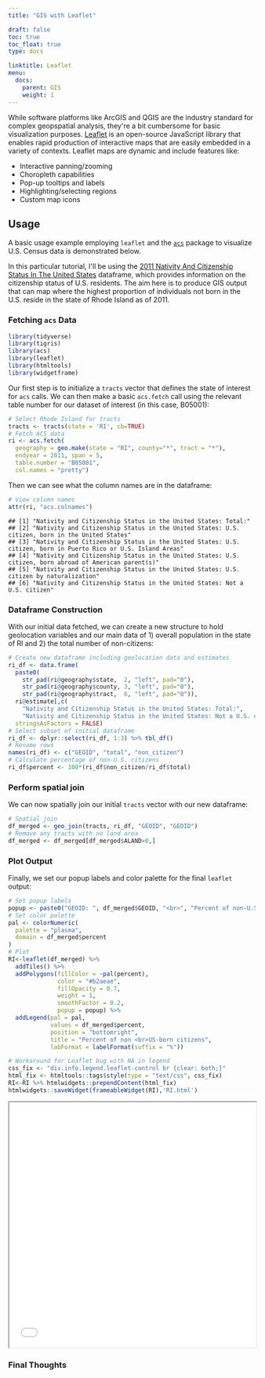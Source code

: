 ```yaml
---
title: "GIS with Leaflet"

draft: false
toc: true
toc_float: true
type: docs

linktitle: Leaflet
menu:
  docs:
    parent: GIS
    weight: 1
---
```




While software platforms like ArcGIS and QGIS are the industry standard for complex geopspatial analysis, they're a bit cumbersome for basic visualization purposes. [Leaflet](https://leafletjs.com/) is an open-source JavaScript library that enables rapid production of interactive maps that are easily embedded in a variety of contexts. Leaflet maps are dynamic and include features like:

* Interactive panning/zooming
* Choropleth capabilities
* Pop-up tooltips and labels
* Highlighting/selecting regions
* Custom map icons

## Usage

A basic usage example employing `leaflet` and the [`acs`](https://github.com/cran/acs) package to visualize U.S. Census data is demonstrated below. 

In this particular tutorial, I'll be using the [2011 Nativity And Citizenship Status In The United States](https://www.census.gov/programs-surveys/acs/technical-documentation/table-and-geography-changes/2011/1-year.html) dataframe, which provides information on the citizenship status of U.S. residents. The aim here is to produce GIS output that can map where the highest proportion of individuals not born in the U.S. reside in the state of Rhode Island as of 2011.

### Fetching `acs` Data


```r
library(tidyverse)
library(tigris)
library(acs)
library(leaflet)
library(htmltools)
library(widgetframe)
```

Our first step is to initialize a `tracts` vector that defines the state of interest for `acs` calls. We can then make a basic `acs.fetch` call using the relevant table number for our dataset of interest (in this case, B05001):


```r
# Select Rhode Island for tracts
tracts <- tracts(state = 'RI', cb=TRUE)
# Fetch ACS data 
ri <- acs.fetch(
  geography = geo.make(state = "RI", county="*", tract = "*"),
  endyear = 2011, span = 5, 
  table.number = "B05001", 
  col.names = "pretty")    
```

Then we can see what the column names are in the dataframe:


```r
# View column names
attr(ri, "acs.colnames") 
```

```
## [1] "Nativity and Citizenship Status in the United States: Total:"                                                
## [2] "Nativity and Citizenship Status in the United States: U.S. citizen, born in the United States"               
## [3] "Nativity and Citizenship Status in the United States: U.S. citizen, born in Puerto Rico or U.S. Island Areas"
## [4] "Nativity and Citizenship Status in the United States: U.S. citizen, born abroad of American parent(s)"       
## [5] "Nativity and Citizenship Status in the United States: U.S. citizen by naturalization"                        
## [6] "Nativity and Citizenship Status in the United States: Not a U.S. citizen"
```

### Dataframe Construction

With our initial data fetched, we can create a new structure to hold geolocation variables and our main data of 1) overall population in the state of RI and 2) the total number of non-citizens:


```r
# Create new dataframe including geolocation data and estimates
ri_df <- data.frame(
  paste0(
    str_pad(ri@geography$state,  2, "left", pad="0"),
    str_pad(ri@geography$county, 3, "left", pad="0"),
    str_pad(ri@geography$tract,  6, "left", pad="0")),
  ri@estimate[,c(
    "Nativity and Citizenship Status in the United States: Total:", 
    "Nativity and Citizenship Status in the United States: Not a U.S. citizen")],
  stringsAsFactors = FALSE)
# Select subset of initial dataframe
ri_df <- dplyr::select(ri_df, 1:3) %>% tbl_df()
# Rename rows
names(ri_df) <- c("GEOID", "total", "non_citizen")
# Calculate percentage of non-U.S. citizens
ri_df$percent <- 100*(ri_df$non_citizen/ri_df$total)
```

### Perform spatial join

We can now spatially join our initial `tracts` vector with our new dataframe:


```r
# Spatial join
df_merged <- geo_join(tracts, ri_df, "GEOID", "GEOID")
# Remove any tracts with no land area
df_merged <- df_merged[df_merged$ALAND>0,]
```

### Plot Output

Finally, we set our popup labels and color palette for the final `leaflet` output:


```r
# Set popup labels
popup <- paste0("GEOID: ", df_merged$GEOID, "<br>", "Percent of non-U.S. Citizens: ", round(df_merged$percent,2))
# Set color palette
pal <- colorNumeric(
  palette = "plasma",
  domain = df_merged$percent
)
# Plot
RI<-leaflet(df_merged) %>% 
  addTiles() %>%
  addPolygons(fillColor = ~pal(percent),
              color = "#b2aeae",
              fillOpacity = 0.7,
              weight = 1,
              smoothFactor = 0.2,
              popup = popup) %>% 
  addLegend(pal = pal,
            values = df_merged$percent,
            position = "bottomright",
            title = "Percent of non <br>US-born citizens",
            labFormat = labelFormat(suffix = "%"))

# Workaround for Leaflet bug with NA in legend
css_fix <- "div.info.legend.leaflet-control br {clear: both;}" 
html_fix <- htmltools::tags$style(type = "text/css", css_fix)  
RI<-RI %>% htmlwidgets::prependContent(html_fix)
htmlwidgets::saveWidget(frameableWidget(RI),'RI.html')
```

<iframe seamless src="../RI.html" width="100%" height="500"></iframe>

### Final Thoughts


